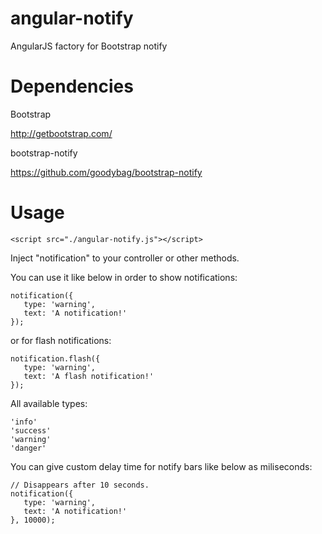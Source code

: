 angular-notify
==============

AngularJS factory for Bootstrap notify

Dependencies
==============

Bootstrap

http://getbootstrap.com/


bootstrap-notify

https://github.com/goodybag/bootstrap-notify


Usage
==============

```
<script src="./angular-notify.js"></script>
```

Inject "notification" to your controller or other methods.

You can use it like below in order to show notifications:
```
notification({
   type: 'warning',
   text: 'A notification!'
});
```
or for flash notifications:
```
notification.flash({
   type: 'warning',
   text: 'A flash notification!'
});
```
All available types:
```
'info'
'success'
'warning'
'danger'
```
You can give custom delay time for notify bars like below as miliseconds:
```
// Disappears after 10 seconds.
notification({
   type: 'warning',
   text: 'A notification!'
}, 10000);
```
